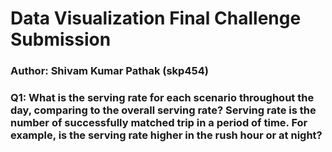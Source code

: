 # Data Visualization Final Challenge Submission
### Author: Shivam Kumar Pathak (skp454)

### Q1: What is the serving rate for each scenario throughout the day, comparing to the overall serving rate? Serving rate is the number of successfully matched trip in a period of time. For example, is the serving rate higher in the rush hour or at night?

